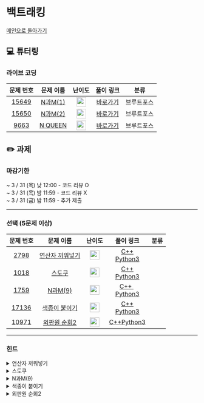 # 백트래킹

[메인으로 돌아가기](https://github.com/Altu-Bitu-2/Notice)

## 💻 튜터링

### 라이브 코딩

|문제 번호|문제 이름|난이도|풀이 링크|분류|
| :-----: | :-----: | :-----: | :-----: | :-----: |
|<a href="https://www.acmicpc.net/problem/15649" target="_blank">15649</a>|<a href="https://www.acmicpc.net/problem/15649" target="_blank">N과M(1)</a>|<img height="25px" width="25px" src="https://static.solved.ac/tier_small/4.svg"/>|[바로가기](https://github.com/Altu-Bitu-2/Notice/blob/main/03%EC%9B%94%2018%EC%9D%BC%20-%20%EB%B8%8C%EB%A3%A8%ED%8A%B8%ED%8F%AC%EC%8A%A4/%EB%9D%BC%EC%9D%B4%EB%B8%8C%EC%BD%94%EB%94%A9/15649.cpp)| 브루트포스|
|<a href="https://www.acmicpc.net/problem/15650" target="_blank">15650</a>|<a href="https://www.acmicpc.net/problem/15650" target="_blank">N과M(2)</a>|<img height="25px" width="25px" src="https://static.solved.ac/tier_small/4.svg"/>|[바로가기](https://github.com/Altu-Bitu-2/Notice/blob/main/03%EC%9B%94%2018%EC%9D%BC%20-%20%EB%B8%8C%EB%A3%A8%ED%8A%B8%ED%8F%AC%EC%8A%A4/%EB%9D%BC%EC%9D%B4%EB%B8%8C%EC%BD%94%EB%94%A9/15650.cpp)| 브루트포스|
|<a href="https://www.acmicpc.net/problem/9663" target="_blank">9663</a>|<a href="https://www.acmicpc.net/problem/9663" target="_blank">N QUEEN</a>|<img height="25px" width="25px" src="https://static.solved.ac/tier_small/8.svg"/>|[바로가기](https://github.com/Altu-Bitu-2/Notice/blob/main/03%EC%9B%94%2018%EC%9D%BC%20-%20%EB%B8%8C%EB%A3%A8%ED%8A%B8%ED%8F%AC%EC%8A%A4/%EB%9D%BC%EC%9D%B4%EB%B8%8C%EC%BD%94%EB%94%A9/9663.cpp)|브루트포스|

## ✏️ 과제
### 마감기한
~ 3 / 31 (목) 낮 12:00 - 코드 리뷰 O </br>
~ 3 / 31 (목) 밤 11:59 - 코드 리뷰 X </br>
~ 3 / 31 (금) 밤 11:59 - 추가 제출 </br>


---

### 선택 (5문제 이상)

|문제 번호|문제 이름|난이도|풀이 링크|분류|
| :-----: | :-----: | :-----: | :-----: | :-----: |
|<a href="https://www.acmicpc.net/problem/14888" target="_blank">2798</a>|<a href="https://www.acmicpc.net/problem/14888" target="_blank">연산자 끼워넣기</a>|<img height="25px" width="25px" src="https://static.solved.ac/tier_small/4.svg"/>|[C++ ]()<br/>[Python3]()||
|<a href="https://www.acmicpc.net/problem/2580" target="_blank">1018</a>|<a href="https://www.acmicpc.net/problem/1018" target="_blank">스도쿠</a>|<img height="25px" width="25px" src="https://static.solved.ac/tier_small/6.svg"/>|[C++]()<br/>[Python3]()||
|<a href="https://www.acmicpc.net/problem/15663" target="_blank">1759</a>|<a href="https://www.acmicpc.net/problem/15663" target="_blank">N과M(9)</a>|<img height="25px" width="25px" src="https://static.solved.ac/tier_small/11.svg"/>|[C++ ]()&nbsp;<br/>[Python3 ]()||
|<a href="https://www.acmicpc.net/problem/17136" target="_blank">17136</a>|<a href="https://www.acmicpc.net/problem/17136" target="_blank">색종이 붙이기</a>|<img height="25px" width="25px" src="https://static.solved.ac/tier_small/4.svg"/>|[C++]()<br/>[Python3]()||
|<a href="https://www.acmicpc.net/problem/10971" target="_blank">10971</a>|<a href="https://www.acmicpc.net/problem/10971" target="_blank">외판원 순회2</a>|<img height="25px" width="25px" src="https://static.solved.ac/tier_small/7.svg"/>|[C++]()[Python3]()||


---

### 힌트



<details>
<summary>연산자 끼워넣기</summary>
<div markdown="1">
&nbsp;&nbsp;&nbsp;&nbsp;

</div>
</details>

<details>
<summary>스도쿠</summary>
<div markdown="1">
&nbsp;&nbsp;&nbsp;&nbsp;

</div>
</details>

<details>
<summary>N과M(9)</summary>
<div markdown="1">
&nbsp;&nbsp;&nbsp;&nbsp;

</div>
</details>

<details>
<summary>색종이 붙이기</summary>
<div markdown="1">
&nbsp;&nbsp;&nbsp;&nbsp;

</div>
</details>

<details>
<summary>외판원 순회2</summary>
<div markdown="1">
&nbsp;&nbsp;&nbsp;&nbsp;



---
### 코드리뷰 가이드

🔗 [링크](https://diamond-drum-0d1.notion.site/03-18-749c6d1a8a264e939175d9ff30841915)

